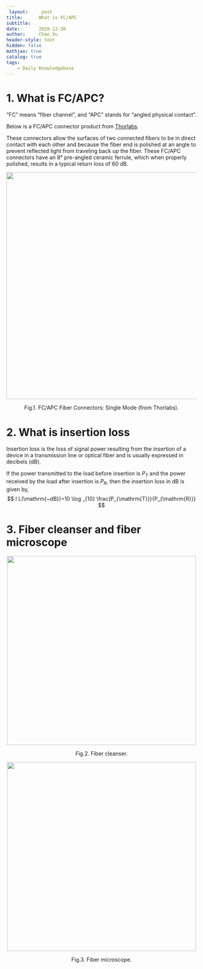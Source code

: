 ```yaml
---
 layout:     post
title:      What is FC/APC
subtitle:   
date:       2020-12-30
author:     Chao Xu
header-style: text
hidden: false
mathjax: true
catalog: true
tags:
    - Daily Knowledgebase
---
```


# 1. What is FC/APC?

“FC” means “fiber channel”, and “APC” stands for “angled physical contact”. 

Below is a FC/APC connector product from [Thorlabs](https://www.thorlabs.com/newgrouppage9.cfm?objectgroup_id=6246).

These connectors allow the surfaces of two connected fibers to be in direct contact with each other and because the fiber end is polished at an angle to prevent reflected light from traveling back up the fiber. These FC/APC connectors have an 8° pre-angled ceramic ferrule, which when properly polished, results in a typical return loss of 60 dB.

<p align="center">
<img src="https://i.loli.net/2020/12/30/bfQeT9cPt5CRIHS.png" width=600pix>
</p>
<p style="text-align:center;">Fig.1. FC/APC Fiber Connectors: Single Mode (from Thorlabs).</p>

# 2. What is insertion loss

Insertion loss is the loss of signal power resulting from the insertion of a device in a transmission line or optical fiber and is usually expressed in decibels (dB).

If the power transmitted to the load before insertion is $P_T$ and the power received by the load after insertion is $P_R$, then the insertion loss in dB is given by,
$$
I L(\mathrm{~dB})=10 \log _{10} \frac{P_{\mathrm{T}}}{P_{\mathrm{R}}}
$$

# 3. Fiber cleanser and fiber microscope

<p align="center">
<img src="https://i.loli.net/2020/12/30/cv3OVqLId9pJWgZ.jpg" width=500pix>
</p>
<p style="text-align:center;">Fig.2. Fiber cleanser.</p>

<p align="center">
<img src="https://i.loli.net/2020/12/30/YA4xEnPyG2BQTrK.jpg" width=500pix>
</p>
<p style="text-align:center;">Fig.3. Fiber microscope.</p>